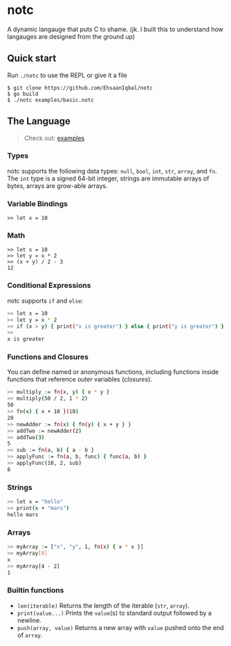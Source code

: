 # notc

A dynamic langauge that puts C to shame. (jk. I built this to understand how langauges are designed from the ground up)

## Quick start

Run `./notc` to use the REPL or give it a file

```#!sh
$ git clone https://github.com/EhsaanIqbal/notc
$ go build
$ ./notc examples/basic.notc
```


## The Language

> Check out: [examples](./examples)

### Types

notc supports the following data types: `null`, `bool`, `int`, `str`, `array`,
and `fn`. The `int` type is a signed 64-bit integer, strings are
immutable arrays of bytes, arrays are grow-able arrays.

### Variable Bindings

```#!sh
>> let x = 10
```

### Math

```#!sh
>> let x = 10
>> let y = x * 2
>> (x + y) / 2 - 3
12
```

### Conditional Expressions

notc supports `if` and `else`:

```sh
>> let x = 10
>> let y = x * 2
>> if (x > y) { print("x is greater") } else { print("y is greater") }
>>
x is greater
```

### Functions and Closures

You can define named or anonymous functions, including functions inside
functions that reference outer variables (_closures_).

```sh
>> multiply := fn(x, y) { x * y }
>> multiply(50 / 2, 1 * 2)
50
>> fn(x) { x + 10 }(10)
20
>> newAdder := fn(x) { fn(y) { x + y } }
>> addTwo := newAdder(2)
>> addTwo(3)
5
>> sub := fn(a, b) { a - b }
>> applyFunc := fn(a, b, func) { func(a, b) }
>> applyFunc(10, 2, sub)
8
```

### Strings

```sh
>> let x = "hello"
>> print(x + "mars")
hello mars
```

### Arrays

```sh
>> myArray := ["x", "y", 1, fn(x) { x * x }]
>> myArray[0]
x
>> myArray[4 - 2]
1
```

### Builtin functions

- `len(iterable)`
  Returns the length of the iterable (`str`, `array`).
- `print(value...)`
  Prints the `value`(s) to standard output followed by a newline.
- `push(array, value)`
  Returns a new array with `value` pushed onto the end of `array`.
